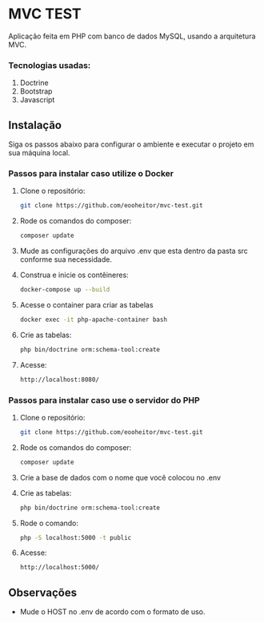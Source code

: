 # MVC TEST
Aplicação feita em PHP com banco de dados MySQL, usando a arquitetura MVC. 

### Tecnologias usadas:

1. Doctrine
2. Bootstrap
3. Javascript

## Instalação

Siga os passos abaixo para configurar o ambiente e executar o projeto em sua máquina local.

### Passos para instalar caso utilize o Docker

1. Clone o repositório:
   ```bash
   git clone https://github.com/eooheitor/mvc-test.git
2. Rode os comandos do composer:
   ```bash
   composer update

3. Mude as configurações do arquivo .env que esta dentro da pasta src conforme sua necessidade.

4. Construa e inicie os contêineres:
   ```bash
   docker-compose up --build
5. Acesse o container para criar as tabelas
   ```bash
   docker exec -it php-apache-container bash
6. Crie as tabelas:
   ```bash
   php bin/doctrine orm:schema-tool:create
7. Acesse:
   ```bash
   http://localhost:8080/

### Passos para instalar caso use o servidor do PHP
1. Clone o repositório:
   ```bash
   git clone https://github.com/eooheitor/mvc-test.git
2. Rode os comandos do composer:
   ```bash
   composer update
3. Crie a base de dados com o nome que você colocou no .env

4. Crie as tabelas:
   ```bash
   php bin/doctrine orm:schema-tool:create
5. Rode o comando:
   ```bash
   php -S localhost:5000 -t public
6. Acesse:
   ```bash
   http://localhost:5000/

## Observações
- Mude o HOST no .env de acordo com o formato de uso.
